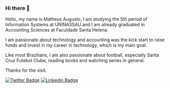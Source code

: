 ### Hi there 👋

Hello, my name is Matheus Augusto, I am studying the 5th period of Information Systems at UNINASSAU and I am already graduated in Accounting Sciences at Faculdade Santa Helena.

I am passionate about technology and accounting was the kick start to raise funds and invest in my career in technology, which is my main goal.

Like most Brazilians, I am also passionate about football, especially Santa Cruz Futebol Clube, reading books and watching series in general.

Thanks for the visit.

[![Twitter Badge](https://img.shields.io/badge/-Twitter-1ca0f1?style=flat-square&labelColor=1ca0f1&logo=twitter&logoColor=white&link=https://twitter.com/MatheussAugust0)](https://twitter.com/MatheussAugust0)
[![Linkedin Badge](https://img.shields.io/badge/-LinkedIn-blue?style=flat-square&logo=Linkedin&logoColor=white&link=https://www.linkedin.com/in/matheus-augusto-33077194/)](https://www.linkedin.com/in/matheus-augusto-33077194/)

